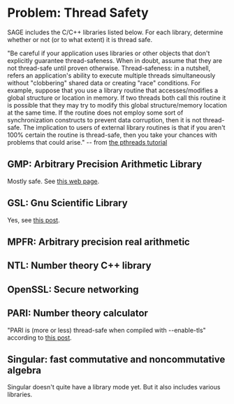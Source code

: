 

# Problem: Thread Safety

SAGE includes the C/C++ libraries listed below.  For each library, determine whether or not (or to what extent) it is thread safe. 

"Be careful if your application uses libraries or other objects that don't explicitly guarantee thread-safeness. When in doubt, assume that they are not thread-safe until proven otherwise. Thread-safeness: in a nutshell, refers an application's ability to execute multiple threads simultaneously without "clobbering" shared data or creating "race" conditions. For example, suppose that you use a library routine that accesses/modifies a global structure or location in memory. If two threads both call this routine it is possible that they may try to modify this global structure/memory location at the same time. If the routine does not employ some sort of synchronization constructs to prevent data corruption, then it is not thread-safe. The implication to users of external library routines is that if you aren't 100% certain the routine is thread-safe, then you take your chances with problems that could arise." -- from <a class="http" href="http://www.llnl.gov/computing/tutorials/pthreads/">the pthreads tutorial</a> 


## GMP: Arbitrary Precision Arithmetic Library

Mostly safe. See <a class="http" href="http://www.swox.com/gmp/manual/Reentrancy.html">this web page</a>. 


## GSL: Gnu Scientific Library

Yes, see <a class="http" href="http://www.mail-archive.com/help-gsl@gnu.org/msg01001.html">this post</a>. 


## MPFR: Arbitrary precision real arithmetic


## NTL: Number theory C++ library


## OpenSSL: Secure networking


## PARI: Number theory calculator

"PARI is (more or less) thread-safe when compiled with --enable-tls" according to <a class="http" href="http://pari.math.u-bordeaux.fr/archives/pari-dev-0609/msg00007.html">this post</a>. 


## Singular: fast commutative and noncommutative algebra

Singular doesn't quite have a library mode yet.  But it also includes various libraries. 

